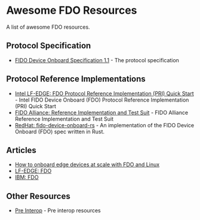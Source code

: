 # Awesome FDO Resources

A list of awesome FDO resources.

## Protocol Specification
- [FIDO Device Onboard Specification 1.1](https://fidoalliance.org/specs/FDO/) - The protocol specification


## Protocol Reference Implementations
- [Intel LF-EDGE: FDO Protocol Reference Implementation (PRI) Quick Start](https://github.com/fido-device-onboard/pri-fidoiot) - Intel FIDO Device Onboard (FDO) Protocol Reference Implementation (PRI) Quick Start
- [FIDO Alliance: Reference Implementation and Test Suit](https://github.com/fido-alliance/iot-fdo-conformance-tools) - FIDO Alliance Reference Implementation and Test Suit
- [RedHat: fido-device-onboard-rs](https://github.com/fdo-rs/fido-device-onboard-rs/tree/main) - An implementation of the FIDO Device Onboard (FDO) spec written in Rust.


## Articles 
- [How to onboard edge devices at scale with FDO and Linux](https://www.redhat.com/sysadmin/edge-device-onboarding-fdo)
- [LF-EDGE: FDO](https://lfedge.org/projects/fido-device-onboard/)
- [IBM: FDO](https://www.ibm.com/docs/en/eam/4.5?topic=agent-fdo-installation-registration)


## Other Resources
- [Pre Interop](./Pre-Interop/) - Pre interop resources
